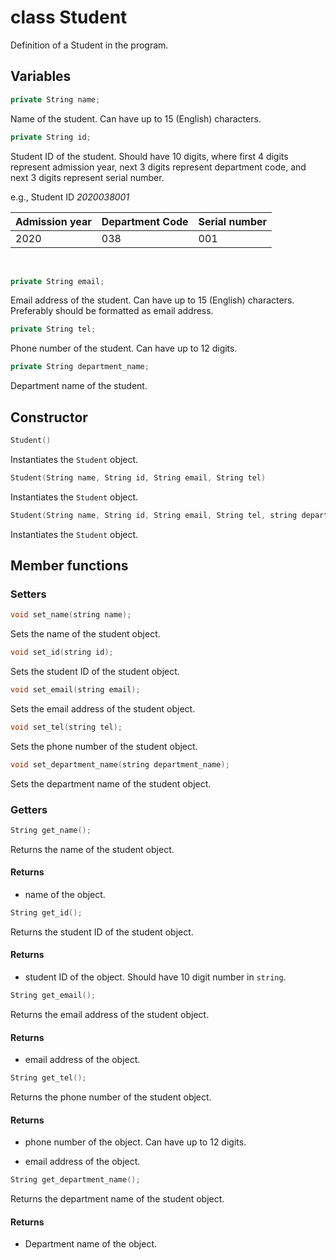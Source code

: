 # class Student

Definition of a Student in the program.

## Variables

```cpp
private String name;
```

Name of the student. Can have up to 15 (English) characters.

```cpp
private String id;
```

Student ID of the student. Should have 10 digits, where first 4 digits represent admission year, next 3 digits represent department code, and next 3 digits represent serial number.

e.g., Student ID *2020038001*

| Admission year | Department Code | Serial number |
|----------------|-----------------|---------------|
| 2020           | 038             | 001           |

<br/>

```cpp
private String email;
```

Email address of the student. Can have up to 15 (English) characters. Preferably should be formatted as email address.

```cpp
private String tel;
```

Phone number of the student. Can have up to 12 digits.

```cpp
private String department_name;
```

Department name of the student.

## Constructor

```cpp
Student()
```

Instantiates the `Student` object.

```cpp
Student(String name, String id, String email, String tel)
```

Instantiates the `Student` object.

```cpp
Student(String name, String id, String email, String tel, string department_name)
```

Instantiates the `Student` object.

## Member functions

### Setters

```cpp
void set_name(string name);
```

Sets the name of the student object.

```cpp
void set_id(string id);
```

Sets the student ID of the student object.

```cpp
void set_email(string email);
```

Sets the email address of the student object.

```cpp
void set_tel(string tel);
```

Sets the phone number of the student object.

```cpp
void set_department_name(string department_name);
```

Sets the department name of the student object.

### Getters

```cpp
String get_name();
```

Returns the name of the student object.

#### Returns

- name of the object.

```cpp
String get_id();
```

Returns the student ID of the student object.

#### Returns

- student ID of the object. Should have 10 digit number in `string`.

```cpp
String get_email();
```

Returns the email address of the student object.

#### Returns

- email address of the object.

```cpp
String get_tel();
```

Returns the phone number of the student object.

#### Returns

- phone number of the object. Can have up to 12 digits.

- email address of the object.

```cpp
String get_department_name();
```

Returns the department name of the student object.

#### Returns

- Department name of the object.

